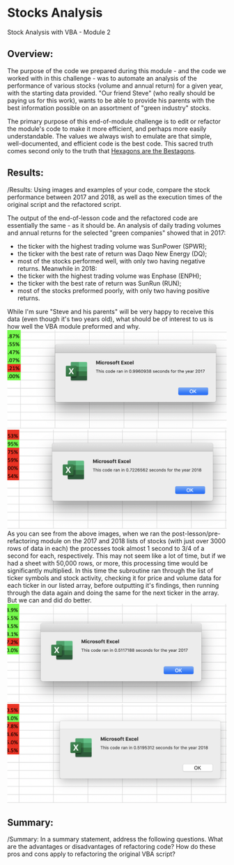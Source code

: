 # Stocks Analysis
Stock Analysis with VBA - Module 2

## Overview:

The purpose of the code we prepared during this module - and the code we worked with in this challenge - was to automate an analysis of the performance of various stocks (volume and annual return) for a given year, with the starting data provided. "Our friend Steve" (who really should be paying us for this work), wants to be able to provide his parents with the best information possible on an assortment of "green industry" stocks.

The primary purpose of this end-of-module challenge is to edit or refactor the module's code to make it more efficient, and perhaps more easily understandable. The values we always wish to emulate are that simple, well-documented, and efficient code is the best code. This sacred truth comes second only to the truth that [Hexagons are the Bestagons](https://youtu.be/thOifuHs6eY).

## Results:
/Results: Using images and examples of your code, compare the stock performance between 2017 and 2018, as well as the execution times of the original script and the refactored script.

The output of the end-of-lesson code and the refactored code are essentially the same - as it should be. An analysis of daily trading volumes and annual returns for the selected "green companies" showed that in 2017:
- the ticker with the highest trading volume was SunPower (SPWR);
- the ticker with the best rate of return was Daqo New Energy (DQ);
- most of the stocks performed well, with only two having negative returns.
Meanwhile in 2018:
- the ticker with the highest trading volume was Enphase (ENPH);
- the ticker with the best rate of return was SunRun (RUN);
- most of the stocks preformed poorly, with only two having positive returns.

While I'm sure "Steve and his parents" will be very happy to receive this data (even though it's two years old), what should be of interest to us is how well the VBA module preformed and why.
![Pre-refactoring 2017 runtime](resources/pre-refactor2017_runtime.png)![Pre-refactoring 2018 runtime](resources/pre-refactor2018_runtime.png)
As you can see from the above images, when we ran the post-lesson/pre-refactoring module on the 2017 and 2018 lists of stocks (with just over 3000 rows of data in each) the processes took almost 1 second to 3/4 of a second for each, respectively. This may not seem like a lot of time, but if we had a sheet with 50,000 rows, or more, this processing time would be significantly multiplied. In this time the subroutine ran through the list of ticker symbols and stock activity, checking it for price and volume data for each ticker in our listed array, before outputting it's findings, then running through the data again and doing the same for the next ticker in the array. But we can and did do better.
![Post-refactoring 2017 runtime](resources/VBA_Challenge_2017.png)![Post-refactoring 2018 runtime](resources/VBA_Challenge_2018.png)



## Summary:
/Summary: In a summary statement, address the following questions.
What are the advantages or disadvantages of refactoring code?
How do these pros and cons apply to refactoring the original VBA script?
